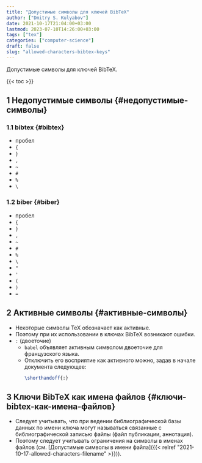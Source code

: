 ```yaml
---
title: "Допустимые символы для ключей BibTeX"
author: ["Dmitry S. Kulyabov"]
date: 2021-10-17T21:04:00+03:00
lastmod: 2023-07-10T14:26:00+03:00
tags: ["tex"]
categories: ["computer-science"]
draft: false
slug: "allowed-characters-bibtex-keys"
---
```


Допустимые символы для ключей BibTeX.

<!--more-->

{{< toc >}}


## <span class="section-num">1</span> Недопустимые символы {#недопустимые-символы}


### <span class="section-num">1.1</span> bibtex {#bibtex}

-   пробел
-   `{`
-   `}`
-   `,`
-   `~`
-   `#`
-   `%`
-   `\`


### <span class="section-num">1.2</span> biber {#biber}

-   пробел
-   `{`
-   `}`
-   `,`
-   `~`
-   `#`
-   `%`
-   `\`
-   `"`
-   `'`
-   `(`
-   `)`
-   `=`


## <span class="section-num">2</span> Активные символы {#активные-символы}

-   Некоторые символы TeX обозначает как активные.
-   Поэтому при их использовании в ключах BibTeX возникают ошибки.
-   `:` (двоеточие)
    -   `babel` объявляет активным символом двоеточие для французского языка.
    -   Отключить его восприятие как активного можно, задав в начале документа следующее:
        ```latex
        \shorthandoff{:}
        ```


## <span class="section-num">3</span> Ключи BibTeX как имена файлов {#ключи-bibtex-как-имена-файлов}

-   Следует учитывать, что при ведении библиографической базы данных по имени ключа могут называться связанные с библиографической записью файлы (файл публикации, аннотация).
-   Поэтому следует учитывать ограничения на символы в именах файлов (см. [Допустимые символы в имени файла]({{< relref "2021-10-17-allowed-characters-filename" >}})).

